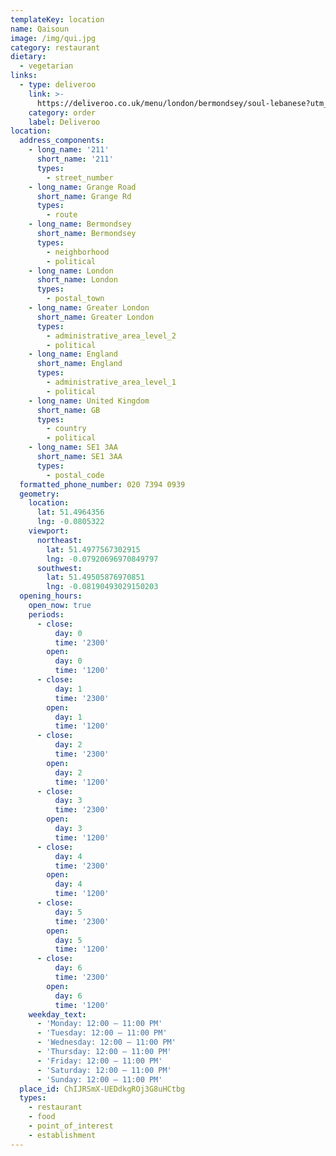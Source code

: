 ```yaml
---
templateKey: location
name: Qaisoun
image: /img/qui.jpg
category: restaurant
dietary:
  - vegetarian
links:
  - type: deliveroo
    link: >-
      https://deliveroo.co.uk/menu/london/bermondsey/soul-lebanese?utm_medium=affiliate&utm_source=google_maps_link
    category: order
    label: Deliveroo
location:
  address_components:
    - long_name: '211'
      short_name: '211'
      types:
        - street_number
    - long_name: Grange Road
      short_name: Grange Rd
      types:
        - route
    - long_name: Bermondsey
      short_name: Bermondsey
      types:
        - neighborhood
        - political
    - long_name: London
      short_name: London
      types:
        - postal_town
    - long_name: Greater London
      short_name: Greater London
      types:
        - administrative_area_level_2
        - political
    - long_name: England
      short_name: England
      types:
        - administrative_area_level_1
        - political
    - long_name: United Kingdom
      short_name: GB
      types:
        - country
        - political
    - long_name: SE1 3AA
      short_name: SE1 3AA
      types:
        - postal_code
  formatted_phone_number: 020 7394 0939
  geometry:
    location:
      lat: 51.4964356
      lng: -0.0805322
    viewport:
      northeast:
        lat: 51.4977567302915
        lng: -0.07920696970849797
      southwest:
        lat: 51.49505876970851
        lng: -0.08190493029150203
  opening_hours:
    open_now: true
    periods:
      - close:
          day: 0
          time: '2300'
        open:
          day: 0
          time: '1200'
      - close:
          day: 1
          time: '2300'
        open:
          day: 1
          time: '1200'
      - close:
          day: 2
          time: '2300'
        open:
          day: 2
          time: '1200'
      - close:
          day: 3
          time: '2300'
        open:
          day: 3
          time: '1200'
      - close:
          day: 4
          time: '2300'
        open:
          day: 4
          time: '1200'
      - close:
          day: 5
          time: '2300'
        open:
          day: 5
          time: '1200'
      - close:
          day: 6
          time: '2300'
        open:
          day: 6
          time: '1200'
    weekday_text:
      - 'Monday: 12:00 – 11:00 PM'
      - 'Tuesday: 12:00 – 11:00 PM'
      - 'Wednesday: 12:00 – 11:00 PM'
      - 'Thursday: 12:00 – 11:00 PM'
      - 'Friday: 12:00 – 11:00 PM'
      - 'Saturday: 12:00 – 11:00 PM'
      - 'Sunday: 12:00 – 11:00 PM'
  place_id: ChIJRSmX-UEDdkgROj3G8uHCtbg
  types:
    - restaurant
    - food
    - point_of_interest
    - establishment
---
```

